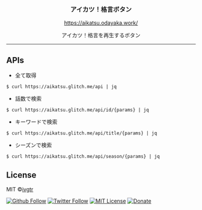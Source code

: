 <div align="center">
  <h3 align="center">アイカツ！格言ボタン</h3>
  <p align="center">
    <a href="https://aikatsu.odayaka.work/">https://aikatsu.odayaka.work/</a>
  </p>
  <p align="center">アイカツ！格言を再生するボタン</p>
</div>

--- 

## APIs
- 全て取得
```shell
$ curl https://aikatsu.glitch.me/api | jq
```
- 話数で検索
```shell
$ curl https://aikatsu.glitch.me/api/id/{params} | jq
```
- キーワードで検索
```shell
$ curl https://aikatsu.glitch.me/api/title/{params} | jq
```
- シーズンで検索
```shell
$ curl https://aikatsu.glitch.me/api/season/{params} | jq
```


## License

MIT ©[ivgtr](https://github.com/ivgtr)

[![Github Follow](https://img.shields.io/github/followers/ivgtr?style=social)](https://github.com/ivgtr) [![Twitter Follow](https://img.shields.io/twitter/follow/mawaru_hana?style=social)](https://twitter.com/mawaru_hana) [![MIT License](http://img.shields.io/badge/license-MIT-blue.svg?style=flat)](LICENSE) [![Donate](https://img.shields.io/badge/%EF%BC%84-support-green.svg?style=flat-square)](https://www.buymeacoffee.com/ivgtr)